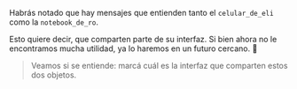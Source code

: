 Habrás notado que hay mensajes que entienden tanto el `celular_de_eli` como la `notebook_de_ro`.

Esto quiere decir, que comparten parte de su interfaz. Si bien ahora no le encontramos mucha utilidad, ya lo haremos en un futuro cercano. :star_struck:

> Veamos si se entiende: marcá cuál es la interfaz que comparten estos dos objetos.